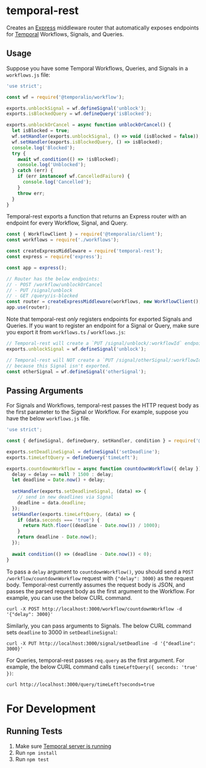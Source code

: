 # temporal-rest

Creates an [Express](http://expressjs.com/) middleware router that automatically exposes endpoints for [Temporal](https://temporal.io/) Workflows, Signals, and Queries.

## Usage

Suppose you have some Temporal Workflows, Queries, and Signals in a `workflows.js` file:

```javascript
'use strict';

const wf = require('@temporalio/workflow');

exports.unblockSignal = wf.defineSignal('unblock');
exports.isBlockedQuery = wf.defineQuery('isBlocked');

exports.unblockOrCancel = async function unblockOrCancel() {
  let isBlocked = true;
  wf.setHandler(exports.unblockSignal, () => void (isBlocked = false));
  wf.setHandler(exports.isBlockedQuery, () => isBlocked);
  console.log('Blocked');
  try {
    await wf.condition(() => !isBlocked);
    console.log('Unblocked');
  } catch (err) {
    if (err instanceof wf.CancelledFailure) {
      console.log('Cancelled');
    }
    throw err;
  }
}
```

Temporal-rest exports a function that returns an Express router with an endpoint for every Workflow, Signal, and Query.

```javascript
const { WorkflowClient } = require('@temporalio/client');
const workflows = require('./workflows');

const createExpressMiddleware = require('temporal-rest');
const express = require('express');

const app = express();

// Router has the below endpoints:
// - POST /workflow/unblockOrCancel
// - PUT /signal/unblock
// - GET /query/is-blocked
const router = createExpressMiddleware(workflows, new WorkflowClient(), 'my-task-queue');
app.use(router);
```

Note that temporal-rest _only_ registers endpoints for exported Signals and Queries.
If you want to register an endpoint for a Signal or Query, make sure you export it from `workflows.ts` / `workflows.js`:

```javascript
// Temporal-rest will create a `PUT /signal/unblock/:workflowId` endpoint
exports.unblockSignal = wf.defineSignal('unblock');

// Temporal-rest will NOT create a `PUT /signal/otherSignal/:workflowId` endpoint,
// because this Signal isn't exported.
const otherSignal = wf.defineSignal('otherSignal');
```

## Passing Arguments

For Signals and Workflows, temporal-rest passes the HTTP request body as the first parameter to the Signal or Workflow.
For example, suppose you have the below `workflows.js` file.

```javascript
'use strict';

const { defineSignal, defineQuery, setHandler, condition } = require('@temporalio/workflow');

exports.setDeadlineSignal = defineSignal('setDeadline');
exports.timeLeftQuery = defineQuery('timeLeft');

exports.countdownWorkflow = async function countdownWorkflow({ delay }) {
  delay = delay == null ? 1500 : delay;
  let deadline = Date.now() + delay;
  
  setHandler(exports.setDeadlineSignal, (data) => {
    // send in new deadlines via Signal
    deadline = data.deadline;
  });
  setHandler(exports.timeLeftQuery, (data) => {
    if (data.seconds === 'true') {
      return Math.floor((deadline - Date.now()) / 1000);
    }
    return deadline - Date.now();
  });
  
  await condition(() => (deadline - Date.now()) < 0);
}
```

To pass a `delay` argument to `countdownWorkflow()`, you should send a `POST /workflow/countdownWorkflow` request with `{"delay": 3000}` as the request body.
Temporal-rest currently assumes the request body is JSON, and passes the parsed request body as the first argument to the Workflow.
For example, you can use the below CURL command.

```
curl -X POST http://localhost:3000/workflow/countdownWorkflow -d '{"delay": 3000}'
```

Similarly, you can pass arguments to Signals.
The below CURL command sets `deadline` to 3000 in `setDeadlineSignal`:

```
curl -X PUT http://localhost:3000/signal/setDeadline -d '{"deadline": 3000}'
```

For Queries, temporal-rest passes `req.query` as the first argument.
For example, the below CURL command calls `timeLeftQuery({ seconds: 'true' })`:

```
curl http://localhost:3000/query/timeLeft?seconds=true
```

# For Development

## Running Tests

1. Make sure [Temporal server is running](https://github.com/temporalio/docker-compose)
2. Run `npm install`
3. Run `npm test`
